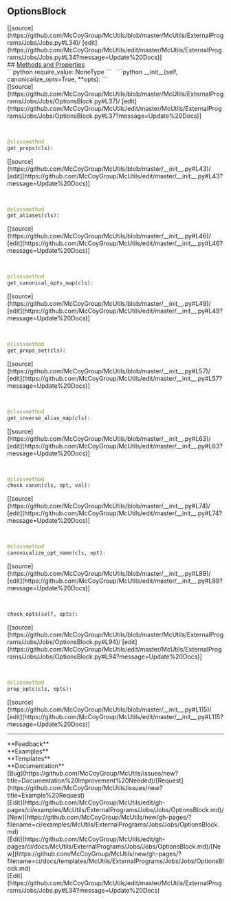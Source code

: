 ## <a id="McUtils.McUtils.ExternalPrograms.Jobs.Jobs.OptionsBlock">OptionsBlock</a> 

<div class="docs-source-link" markdown="1">
[[source](https://github.com/McCoyGroup/McUtils/blob/master/McUtils/ExternalPrograms/Jobs/Jobs.py#L34)/
[edit](https://github.com/McCoyGroup/McUtils/edit/master/McUtils/ExternalPrograms/Jobs/Jobs.py#L34?message=Update%20Docs)]
</div>









<div class="collapsible-section">
 <div class="collapsible-section collapsible-section-header" markdown="1">
## <a class="collapse-link" data-toggle="collapse" href="#methods" markdown="1"> Methods and Properties</a> <a class="float-right" data-toggle="collapse" href="#methods"><i class="fa fa-chevron-down"></i></a>
 </div>
 <div class="collapsible-section collapsible-section-body collapse show" id="methods" markdown="1">
 ```python
require_value: NoneType
```
<a id="McUtils.McUtils.ExternalPrograms.Jobs.Jobs.OptionsBlock.__init__" class="docs-object-method">&nbsp;</a> 
```python
__init__(self, canonicalize_opts=True, **opts): 
```
<div class="docs-source-link" markdown="1">
[[source](https://github.com/McCoyGroup/McUtils/blob/master/McUtils/ExternalPrograms/Jobs/Jobs/OptionsBlock.py#L37)/
[edit](https://github.com/McCoyGroup/McUtils/edit/master/McUtils/ExternalPrograms/Jobs/Jobs/OptionsBlock.py#L37?message=Update%20Docs)]
</div>


<a id="McUtils.McUtils.ExternalPrograms.Jobs.Jobs.OptionsBlock.get_props" class="docs-object-method">&nbsp;</a> 
```python
@classmethod
get_props(cls): 
```
<div class="docs-source-link" markdown="1">
[[source](https://github.com/McCoyGroup/McUtils/blob/master/__init__.py#L43)/
[edit](https://github.com/McCoyGroup/McUtils/edit/master/__init__.py#L43?message=Update%20Docs)]
</div>


<a id="McUtils.McUtils.ExternalPrograms.Jobs.Jobs.OptionsBlock.get_aliases" class="docs-object-method">&nbsp;</a> 
```python
@classmethod
get_aliases(cls): 
```
<div class="docs-source-link" markdown="1">
[[source](https://github.com/McCoyGroup/McUtils/blob/master/__init__.py#L46)/
[edit](https://github.com/McCoyGroup/McUtils/edit/master/__init__.py#L46?message=Update%20Docs)]
</div>


<a id="McUtils.McUtils.ExternalPrograms.Jobs.Jobs.OptionsBlock.get_canonical_opts_map" class="docs-object-method">&nbsp;</a> 
```python
@classmethod
get_canonical_opts_map(cls): 
```
<div class="docs-source-link" markdown="1">
[[source](https://github.com/McCoyGroup/McUtils/blob/master/__init__.py#L49)/
[edit](https://github.com/McCoyGroup/McUtils/edit/master/__init__.py#L49?message=Update%20Docs)]
</div>


<a id="McUtils.McUtils.ExternalPrograms.Jobs.Jobs.OptionsBlock.get_props_set" class="docs-object-method">&nbsp;</a> 
```python
@classmethod
get_props_set(cls): 
```
<div class="docs-source-link" markdown="1">
[[source](https://github.com/McCoyGroup/McUtils/blob/master/__init__.py#L57)/
[edit](https://github.com/McCoyGroup/McUtils/edit/master/__init__.py#L57?message=Update%20Docs)]
</div>


<a id="McUtils.McUtils.ExternalPrograms.Jobs.Jobs.OptionsBlock.get_inverse_alias_map" class="docs-object-method">&nbsp;</a> 
```python
@classmethod
get_inverse_alias_map(cls): 
```
<div class="docs-source-link" markdown="1">
[[source](https://github.com/McCoyGroup/McUtils/blob/master/__init__.py#L63)/
[edit](https://github.com/McCoyGroup/McUtils/edit/master/__init__.py#L63?message=Update%20Docs)]
</div>


<a id="McUtils.McUtils.ExternalPrograms.Jobs.Jobs.OptionsBlock.check_canon" class="docs-object-method">&nbsp;</a> 
```python
@classmethod
check_canon(cls, opt, val): 
```
<div class="docs-source-link" markdown="1">
[[source](https://github.com/McCoyGroup/McUtils/blob/master/__init__.py#L74)/
[edit](https://github.com/McCoyGroup/McUtils/edit/master/__init__.py#L74?message=Update%20Docs)]
</div>


<a id="McUtils.McUtils.ExternalPrograms.Jobs.Jobs.OptionsBlock.canonicalize_opt_name" class="docs-object-method">&nbsp;</a> 
```python
@classmethod
canonicalize_opt_name(cls, opt): 
```
<div class="docs-source-link" markdown="1">
[[source](https://github.com/McCoyGroup/McUtils/blob/master/__init__.py#L89)/
[edit](https://github.com/McCoyGroup/McUtils/edit/master/__init__.py#L89?message=Update%20Docs)]
</div>


<a id="McUtils.McUtils.ExternalPrograms.Jobs.Jobs.OptionsBlock.check_opts" class="docs-object-method">&nbsp;</a> 
```python
check_opts(self, opts): 
```
<div class="docs-source-link" markdown="1">
[[source](https://github.com/McCoyGroup/McUtils/blob/master/McUtils/ExternalPrograms/Jobs/Jobs/OptionsBlock.py#L94)/
[edit](https://github.com/McCoyGroup/McUtils/edit/master/McUtils/ExternalPrograms/Jobs/Jobs/OptionsBlock.py#L94?message=Update%20Docs)]
</div>


<a id="McUtils.McUtils.ExternalPrograms.Jobs.Jobs.OptionsBlock.prep_opts" class="docs-object-method">&nbsp;</a> 
```python
@classmethod
prep_opts(cls, opts): 
```
<div class="docs-source-link" markdown="1">
[[source](https://github.com/McCoyGroup/McUtils/blob/master/__init__.py#L115)/
[edit](https://github.com/McCoyGroup/McUtils/edit/master/__init__.py#L115?message=Update%20Docs)]
</div>
 </div>
</div>












---


<div markdown="1" class="text-secondary">
<div class="container">
  <div class="row">
   <div class="col" markdown="1">
**Feedback**   
</div>
   <div class="col" markdown="1">
**Examples**   
</div>
   <div class="col" markdown="1">
**Templates**   
</div>
   <div class="col" markdown="1">
**Documentation**   
</div>
   <div class="col" markdown="1">
   
</div>
   <div class="col" markdown="1">
   
</div>
   <div class="col" markdown="1">
   
</div>
</div>
  <div class="row">
   <div class="col" markdown="1">
[Bug](https://github.com/McCoyGroup/McUtils/issues/new?title=Documentation%20Improvement%20Needed)/[Request](https://github.com/McCoyGroup/McUtils/issues/new?title=Example%20Request)   
</div>
   <div class="col" markdown="1">
[Edit](https://github.com/McCoyGroup/McUtils/edit/gh-pages/ci/examples/McUtils/ExternalPrograms/Jobs/Jobs/OptionsBlock.md)/[New](https://github.com/McCoyGroup/McUtils/new/gh-pages/?filename=ci/examples/McUtils/ExternalPrograms/Jobs/Jobs/OptionsBlock.md)   
</div>
   <div class="col" markdown="1">
[Edit](https://github.com/McCoyGroup/McUtils/edit/gh-pages/ci/docs/McUtils/ExternalPrograms/Jobs/Jobs/OptionsBlock.md)/[New](https://github.com/McCoyGroup/McUtils/new/gh-pages/?filename=ci/docs/templates/McUtils/ExternalPrograms/Jobs/Jobs/OptionsBlock.md)   
</div>
   <div class="col" markdown="1">
[Edit](https://github.com/McCoyGroup/McUtils/edit/master/McUtils/ExternalPrograms/Jobs/Jobs.py#L34?message=Update%20Docs)   
</div>
   <div class="col" markdown="1">
   
</div>
   <div class="col" markdown="1">
   
</div>
   <div class="col" markdown="1">
   
</div>
</div>
</div>
</div>